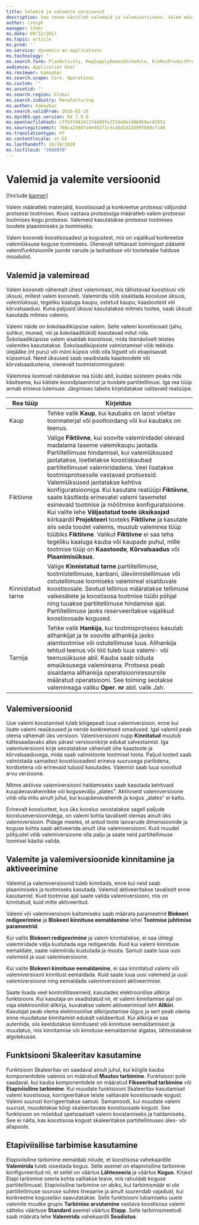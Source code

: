 ```yaml
---
title: Valemid ja valemite versioonid
description: See teema käsitleb valemeid ja valemiversioone. Valem määratleb materjalid, koostisosad ja konkreetse protsessi väljundid protsessi tootmises. Valemeid kasutatakse protsessi tootmises toodete plaanimiseks ja tootmiseks.
author: cvocph
manager: tfehr
ms.date: 09/12/2017
ms.topic: article
ms.prod: ''
ms.service: dynamics-ax-applications
ms.technology: ''
ms.search.form: PlanActivity, ReqSupplyDemandSchedule, EcoResProductProdTypeFormulaNoActiveFormulaFormPart
audience: Application User
ms.reviewer: kamaybac
ms.search.scope: Core, Operations
ms.custom: ''
ms.assetid: ''
ms.search.region: Global
ms.search.industry: Manufacturing
ms.author: kamaybac
ms.search.validFrom: 2016-02-28
ms.dyn365.ops.version: AX 7.0.0
ms.openlocfilehash: c7fb37483412fdd09fe3734ddb148b050ec02951
ms.sourcegitcommit: 708ca25687a4e48271cdcd6d2d22d99fb94cf140
ms.translationtype: HT
ms.contentlocale: et-EE
ms.lasthandoff: 10/10/2020
ms.locfileid: "3986970"
---
```

# <a name="formulas-and-formula-versions"></a>Valemid ja valemite versioonid

[!include [banner](../includes/banner.md)]

Valem määratleb materjalid, koostisosad ja konkreetse protsessi väljundid protsessi tootmises. Koos vastava protsessiga määratleb valem protsessi tootmises kogu protsessi. Valemeid kasutatakse protsessi tootmises toodete plaanimiseks ja tootmiseks.

Valem koosneb koostisosadest ja kogustest, mis on vajalikud konkreetse valemiüksuse koguse tootmiseks. Olenevalt tehtavast toimingust pääsete valemifunktsioonile juurde varude ja laohalduse või tooteteabe halduse moodulist.

## <a name="formulas-and-formula-lines"></a>Valemid ja valemiread
Valem koosneb vähemalt ühest valemireast, mis tähistavad koostisosi või üksusi, millest valem koosneb. Valemirida võib sisaldada koosluse üksusi, valemiüksusi, tegeliku kaaluga kaupu, ostetud kaupu, kaastooteid või kõrvalsaadusi. Kuna paljusid üksusi kasutatakse mitmes tootes, saab üksust kasutada mitmes valemis.

Valemi näide on šokolaadiküpsise valem. Selle valemi koostisosad (jahu, suhkur, munad, või ja šokolaaditükid) kasutavad mitut rida. Šokolaadiküpsise valem sisaldab koostisosi, mida tõenäoliselt teistes valemites kasutatakse. Šokolaadiküpsiste valmistamisel võib tekkida ülejääke (nt puru) või mõni küpsis võib olla liigselt või ebapiisavalt küpsenud. Need üksused saab seadistada kaastoodete või kõrvalsaadustena, olenevalt tootmistoimingutest.

Valemirea loomisel näidatakse rea tüübi abil, kuidas süsteem peaks rida käsitsema, kui käitate koondplaanimist ja toodate partiitellimusi. Iga rea tüüp annab erineva tulemuse. Järgmises tabelis kirjeldatakse valitavaid reatüüpe. 

| Rea tüüp     | Kirjeldus  |
|---------------|--------------|
| Kaup          | Tehke valik **Kaup**, kui kaubaks on laost võetav toormaterjal või pooltoodang või kui kaubaks on teenus. |
| Fiktiivne       | Valige **Fiktiivne**, kui soovite valemiridadel olevaid madalama taseme valemikaupu jaotada. Partiitellimuse hindamisel, kui valemiüksused jaotatakse, loetletakse koostiskaubad partiitellimusel valemiridadena. Veel lisatakse tootmisprotsessile vastavad protsessid. Valemiüksused jaotatakse kehtiva konfiguratsiooniga. Kui kasutate reatüüpi **Fiktiivne**, saate käsitleda erinevatel valemi tasemetel esinevaid tootmise ja mõõtmise konfiguratsioone. Kui valite lehe **Väljastatud toote üksikasjad** kiirkaardil **Projekteeri** tooteks **Fiktiivne** ja kasutate siis seda toodet valemis, muutub valemirea tüüp tüübiks **Fiktiivne**. Valikut **Fiktiivne** ei saa teha tegeliku kaaluga kauba või kaupade puhul, mille tootmise tüüp on **Kaastoode**, **Kõrvalsaadus** või **Plaanimisüksus**. |
| Kinnistatud tarne | Valige **Kinnistatud tarne** partiitellimuse, tootmistellimuse, kanbani, üleviimistellimuse või ostutellimuse loomiseks valemireal sisalduvale koostisosale. Seotud tellimus määratakse tellimuse vaikesätete ja koostisosa tootmise tüübi põhjal ning luuakse partiitellimuse hindamise ajal. Partiitellimuse jaoks reserveeritakse vajalikud koostisosade kogused. |
| Tarnija        | Tehke valik **Hankija**, kui tootmisprotsess kasutab allhankijat ja te soovite allhankija jaoks alamtootmise või ostutellimuse luua. Allhankija tehtud teenus või töö tuleb luua valemi- või teenusüksuse abil. Kauba saab siduda emaüksusega valemireana. Protsess peab sisaldama allhankija operatsiooniressursile määratud operatsiooni. See toiming seotakse valemireaga valiku **Oper. nr** abil. valik Jah. |

## <a name="formula-versions"></a>Valemiversioonid
Uue valemi koostamisel tuleb kõigepealt luua valemiversioon, enne kui lisate valemi reaüksused ja nende konkreetsed omadused. Igal valemil peab olema vähemalt üks versioon. Valemiversiooni nupp **Kinnitatud** muutub kättesaadavaks alles pärast versioonikirje edukat salvestamist. Iga valemiversiooni kirje seostatakse vähemalt ühe kaastoote ja kõrvalsaadusega, mida saab valmistoote tootmisel toota. Paljud tooted saab valmistada samadest koostisosadest erineva suurusega partiidena, kordsetena või erinevaid tulusid kasutades. Valemist saab luua soovitud arvu versioone.

Mitme aktiivse valemiversiooni haldamiseks saab kasutada kehtivaid kuupäevavahemikke või kogusevälju „alates”. Aktiivseid valemiversioone võib olla mitu ainult juhul, kui kuupäevavahemik ja kogus „alates” ei kattu.

Erinevalt kooslustest, kus üks kooslus seostatakse sageli paljude koosluseversioonidega, on valemi kohta tavaliselt olemas ainult üks valemiversioon. Pidage meeles, et antud toote laovarude dimensioonide ja koguse kohta saab aktiveerida ainult ühe valemiversiooni. Kuid muudel põhjustel võib valemiversioone olla palju ja saate neid partiitellimuse loomisel käsitsi valida.

## <a name="approve-and-activate-formulas-and-formula-versions"></a>Valemite ja valemiversioonide kinnitamine ja aktiveerimine
Valemid ja valemiversioonid tuleb kinnitada, enne kui neid saab plaanimiseks ja tootmiseks kasutada. Valemid aktiveeritakse tavaliselt enne kasutamist. Kuid tootmise ajal saate valida valemiversiooni, mis on kinnitatud, kuid mitte aktiveeritud.

Valemi või valemiversiooni kaitsmiseks saab määrata parameetrid **Blokeeri redigeerimine** ja **Blokeeri kinnituse eemaldamine** lehel **Tootmise juhtimise parameetrid**.

Kui valite **Blokeeri redigeerimine** ja valem kinnitatakse, ei saa ühtegi valemiridade välja kustutada ega redigeerida. Kuid kui valemi kinnituse eemaldate, saate valemiridu kustutada ja muuta. Samuti saate luua uusi valemeid ja uusi valemiversioone.

Kui valite **Blokeeri kinnituse eemaldamine**, ei saa kinnitatud valemi või valemiversiooni kinnitust eemaldada. Kuid saate luua uusi valemeid ja uusi valemiversioone ning eemaldada valemiversiooni aktiveerimise.

Saate lisada veel kontrollitasemeid, kasutades elektroonilise allkirja funktsiooni. Kui kasutaja on seadistatud nii, et valemi kinnitamise ajal on vaja elektroonilist allkirja, kuvatakse valemi aktiveerimisel leht **Allkiri**. Kasutajal peab olema elektroonilise allkirjastamise õigus ja sert peab olema enne muudatuse kinnitamist edukalt valideeritud. Kui allkirja ei saa autentida, siis keeldutakse kinnitusest või kinnituse eemaldamisest ja muudatus, mis kinnitamise või kinnituse eemaldamise algatas, lähtestatakse algolekusse.

## <a name="use-the-scalable-feature"></a>Funktsiooni Skaleeritav kasutamine
Funktsioon Skaleeritav on saadaval ainult juhul, kui kõigile kauba komponentidele valemis on määratud **Muutuv tarbimine**. Funktsioon pole saadaval, kui kauba komponentidele on määratud **Fikseeritud tarbimine** või **Etapiviisiline tarbimine**. Kui muudate funktsiooni Skaleeritav kasutamisel valemi koostisosa, korrigeeritakse teiste valitavate koostisosade kogust. Valemi suurust korrigeeritakse samuti. Samamoodi, kui muudate valemi suurust, muudetakse kõigi skaleeritavate koostisosade kogust. See funktsioon on mõeldud spetsiaalselt valemi koostamiseks ja haldamiseks. See ei näita, kas koostisosa kogust skaleeritakse partiitellimuses üles- või allapoole.

## <a name="use-step-consumption"></a>Etapiviisilise tarbimise kasutamine
Etapiviisiline tarbimine eemaldab nõude, et koostisosa vahekaardile **Valemirida** tuleb sisestada kogus. Selle asemel on etapiviisiline tarbimine konfigureeritud nii, et sellel on väärtus **Lähteseeria** ja väärtus **Kogus**. Kirjest Etapi tarbimine seeria kohta valitakse teave, mis rahuldab koguse partiitellimusel. Etapiviisiline tarbimine on abiks, kui tarbimismäär ei ole partiitellimuse suuruse suhtes lineaarne ja ainult suurendab vajadust, kui konkreetne koguselävi saavutatakse. Selle funktsiooni lubamiseks uuele valemile muutke grupis **Tarbimise arvutamine** vastava koostisosa valemi sätteks väärtuse **Standard** asemel väärtus **Etapp**. Selle tarbimismeetodi saab määrata lehe **Valemirida** vahekaardil **Seadistus**.
